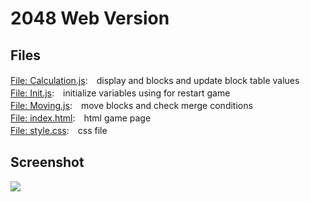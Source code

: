 # 2048 Web Version

## Files
[File: Calculation.js](https://github.com/gmc2777522/2048/blob/master/Dev/Calculation.js):　display and blocks and update block table values</br>
[File: Init.js](https://github.com/gmc2777522/2048/blob/master/Dev/Init.js):　initialize variables using for restart game</br>
[File: Moving.js](https://github.com/gmc2777522/2048/blob/master/Dev/Moving.js):　move blocks and check merge conditions</br>
[File: index.html](https://github.com/gmc2777522/2048/blob/master/Dev/index.html):　html game page</br>
[File: style.css](https://github.com/gmc2777522/2048/blob/master/Dev/style.css):　css file</br>

## Screenshot
<img src="https://github.com/gmc2777522/2048/blob/master/main_page.png">
